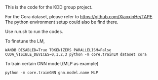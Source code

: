 This is the code for the KDD group project.

For the Cora dataset, please refer to https://github.com/XiaoxinHe/TAPE. The python environment setup could also be find there.

Use run.sh to run the codes.

To finetune the LM, 
```
WANDB_DISABLED=True TOKENIZERS_PARALLELISM=False CUDA_VISIBLE_DEVICES=0,1,2,3 python -m core.trainLM dataset cora
```

To train certain GNN model,(MLP as example)
```
python -m core.trainGNN gnn.model.name MLP
```

